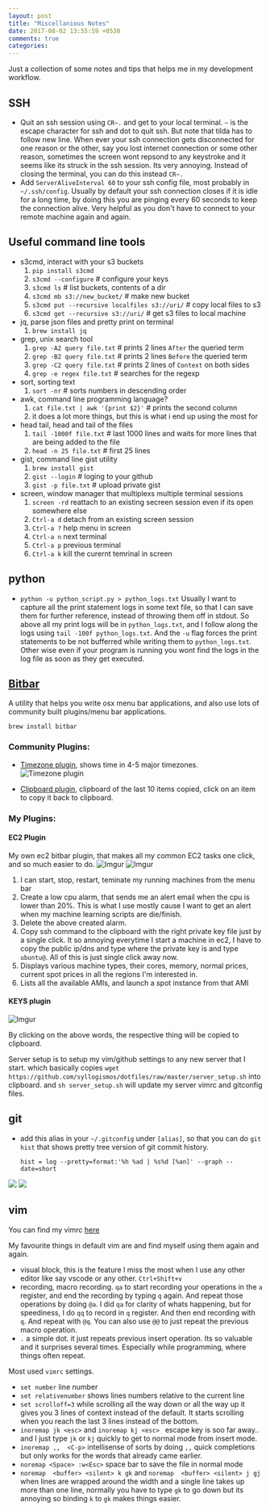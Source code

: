 ```yaml
---
layout: post
title: "Miscellanious Notes"
date: 2017-08-02 13:55:59 +0530
comments: true
categories: 
---
```

Just a collection of some notes and tips that helps me in my development workflow.


## SSH
* Quit an ssh session using `CR~.` and get to your local terminal. `~` is the escape character for ssh and dot to quit ssh. But note that tilda has to follow new line. When ever your ssh connection gets disconnected for one reason or the other, say you lost internet connection or some other reason, sometimes the screen wont repsond to any keystroke and it seems like its struck in the ssh session. Its very annoying. Instead of closing the terminal, you can do this instead `CR~.`
* Add `ServerAliveInterval 60` to your ssh config file, most probably in `~/.ssh/config`. Usually by default your ssh connection closes if it is idle for a long time, by doing this you are pinging every 60 seconds to keep the connection alive. Very helpful as you don't have to connect to your remote machine again and again.


## Useful command line tools
* s3cmd, interact with your s3 buckets
    1. `pip install s3cmd`
    1. `s3cmd --configure` # configure your keys
    1. `s3cmd ls` # list buckets, contents of a dir
    2. `s3cmd mb s3://new_bucket/` # make new bucket
    3. `s3cmd put --recursive localfiles s3://uri/` # copy local files to s3
    4. `s3cmd get --recursive s3://uri/` # get s3 files to local machine
* jq, parse json files and pretty print on terminal
    1. `brew install jq`
* grep, unix search tool
    1. `grep -A2 query file.txt` # prints 2 lines `After` the queried term
    2. `grep -B2 query file.txt` # prints 2 lines `Before` the queried term
    3. `grep -C2 query file.txt` # prints 2 lines of `Context` on both sides
    4. `grep -e regex file.txt` # searches for the regexp
* sort, sorting text
    1. `sort -nr` # sorts numbers in descending order
* awk, command line programming language?
    1. `cat file.txt | awk '{print $2}'` # prints the second column
    2. it does a lot more things, but this is what i end up using the most for
* head tail, head and tail of the files
    1. `tail -1000f file.txt` # last 1000 lines and waits for more lines that are being added to the file
    2. `head -n 25 file.txt` # first 25 lines
* gist, command line gist utility
    1. `brew install gist`
    2. `gist --login` # loging to your github
    3. `gist -p file.txt` # upload private gist
* screen, window manager that multiplexs multiple terminal sessions
    1. `screen -rd` reattach to an existing secreen session even if its open somewhere else
    2. `Ctrl-a d` detach from an existing screen session
    3. `Ctrl-a ?` help menu in screen
    4. `Ctrl-a n` next terminal
    5. `Ctrl-a p` previous terminal
    6. `Ctrl-a k` kill the curernt temrinal in screen


## python
* `python -u python_script.py > python_logs.txt` Usually I want to capture all the print statement logs in some text file, so that I can save them for further reference, instead of throwing them off in stdout. So above all my print logs will be in `python_logs.txt`, and I follow along the logs using `tail -100f python_logs.txt`. And the `-u` flag forces the print statements to be not bufferred while writing them to `python_logs.txt`. Other wise even if your program is running you wont find the logs in the log file as soon as they get executed.


## [Bitbar](https://github.com/matryer/bitbar)
A utility that helps you write osx menu bar applications, and also use lots of community built plugins/menu bar applications.

`brew install bitbar`


### Community Plugins:
* [Timezone plugin](https://github.com/matryer/bitbar-plugins/blob/master/Time/worldclock.1s.sh), shows time in 4-5 major timezones.
![Timezone plugin](http://i.imgur.com/OoCfxTn.png)

* [Clipboard plugin](), clipboard of the last 10 items copied, click on an item to copy it back to clipboard.


### My Plugins:
#### EC2 Plugin
My own ec2 bitbar plugin, that makes all my common EC2 tasks one click, and so much easier to do.
![Imgur](http://i.imgur.com/xG7rtCt.png)
![Imgur](http://i.imgur.com/S3YOsfG.png)


1. I can start, stop, restart, teminate my running machines from the menu bar
2. Create a low cpu alarm, that sends me an alert email when the cpu is lower than 20%. This is what I use mostly cause I want to get an alert when my machine learning scripts are die/finish.
3. Delete the above created alarm.
4. Copy ssh command to the clipboard with the right private key file just by a single click. It so annoying everytime I start a machine in ec2, I have to copy the public ip/dns and type where the private key is and type `ubuntu@`. All of this is just single click away now.
5. Displays various machine types, their cores, memory, normal prices, current spot prices in all the regions I'm interested in.
6. Lists all the available AMIs, and launch a spot instance from that AMI

#### KEYS plugin
![Imgur](http://i.imgur.com/zuuGgq4.png)

By clicking on the above words, the respective thing will be copied to clipboard.

Server setup is to setup my vim/github settings to any new server that I start. which basically copies `wget https://github.com/syllogismos/dotfiles/raw/master/server_setup.sh` into clipboard. and `sh server_setup.sh` will update my server vimrc and gitconfig files.

## git
* add this alias in your `~/.gitconfig` under `[alias]`, so that you can do `git hist` that shows pretty tree version of git commit history.
    ```
    hist = log --pretty=format:'%h %ad | %s%d [%an]' --graph --date=short
    ```
![](http://i.imgur.com/iktQDA1.png)
![](http://i.imgur.com/JBTqcyN.png)

## vim
You can find my vimrc [here](https://github.com/syllogismos/dotfiles/blob/master/vim/vimrc.symlink)

My favourite things in default vim are and find myself using them again and again.


* visual block, this is the feature I miss the most when I use any other editor like say vscode or any other. `Ctrl+Shift+v`
* recording, macro recording. `qa` to start recording your operations in the `a` register, and end the recording by typing `q` again. And repeat those operations by doing `@a`. I did `qa` for clarity of whats happening, but for speediness, I do `qq` to record in `q` register. And then end recording with `q`. And repeat with `@q`. You can also use `@@` to just repeat the previous macro operation.
* `.` a simple dot. it just repeats previous insert operation. Its so valuable and it surprises several times. Especially while programming, where things often repeat.


Most used `vimrc` settings.


* `set number` line number
* `set relativenumber` shows lines numbers relative to the current line
* `set scrolloff=3` while scrolling all the way down or all the way up it gives you 3 lines of context instead of the default. It starts scrolling when you reach the last 3 lines instead of the bottom.
* `inoremap jk <esc>` and `inoremap kj <esc> ` escape key is soo far away.. and I just type `jk` or `kj` quickly to get to normal mode from insert mode.
* `inoremap ,,  <C-p>` intellisense of sorts by doing `,,` quick completions but only works for the words that already came earlier.
* `noremap <Space> :w<Esc>` space bar to save the file in normal mode
* `noremap  <buffer> <silent> k gk` and `noremap  <buffer> <silent> j gj` when lines are wrapped around the width and a single line takes up more than one line, normally you have to type `gk` to go down but its annoying so binding `k` to `gk` makes things easier.
